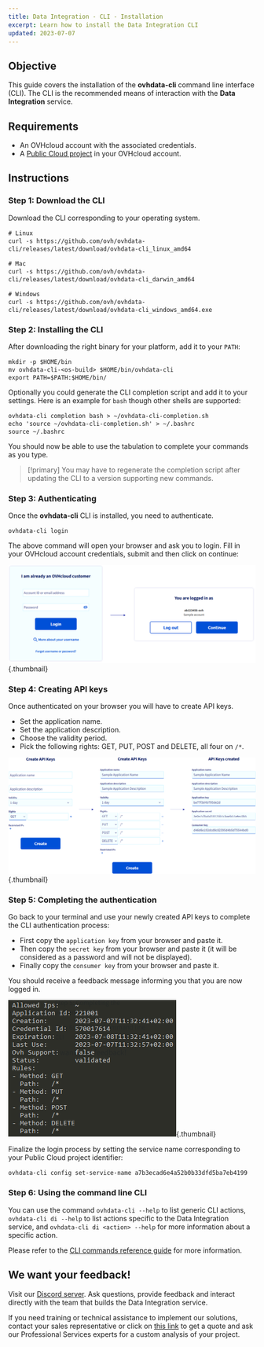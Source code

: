 ```yaml
---
title: Data Integration - CLI - Installation
excerpt: Learn how to install the Data Integration CLI
updated: 2023-07-07
---
```


## Objective

This guide covers the installation of the **ovhdata-cli** command line interface (CLI). The CLI is the recommended means of interaction with the **Data Integration** service.

## Requirements

- An OVHcloud account with the associated credentials.
- A [Public Cloud project](https://www.ovhcloud.com/fr/public-cloud/) in your OVHcloud account.

## Instructions

### Step 1: Download the CLI

Download the CLI corresponding to your operating system.

``` {.console}
# Linux
curl -s https://github.com/ovh/ovhdata-cli/releases/latest/download/ovhdata-cli_linux_amd64
```

``` {.console}
# Mac
curl -s https://github.com/ovh/ovhdata-cli/releases/latest/download/ovhdata-cli_darwin_amd64
```

``` {.console}
# Windows
curl -s https://github.com/ovh/ovhdata-cli/releases/latest/download/ovhdata-cli_windows_amd64.exe
```

### Step 2: Installing the CLI

After downloading the right binary for your platform, add it to your `PATH`:

``` {.console}
mkdir -p $HOME/bin
mv ovhdata-cli-<os-build> $HOME/bin/ovhdata-cli
export PATH=$PATH:$HOME/bin/
```

Optionally you could generate the CLI completion script and add it to your settings.
Here is an example for `bash` though other shells are supported:

``` {.console}
ovhdata-cli completion bash > ~/ovhdata-cli-completion.sh
echo 'source ~/ovhdata-cli-completion.sh' > ~/.bashrc
source ~/.bashrc
```

You should now be able to use the tabulation to complete your commands as you type.

> [!primary]
> You may have to regenerate the completion script after updating the CLI to a version supporting new commands.

### Step 3: Authenticating

Once the **ovhdata-cli** CLI is installed, you need to authenticate.

``` {.console}
ovhdata-cli login
```

The above command will open your browser and ask you to login.
Fill in your OVHcloud account credentials, submit and then click on continue:

![image](images/01_login.png){.thumbnail}

### Step 4: Creating API keys

Once authenticated on your browser you will have to create API keys.

- Set the application name.
- Set the application description.
- Choose the validity period.
- Pick the following rights: GET, PUT, POST and DELETE, all four on `/*`.

![image](images/02_create_api_key.png){.thumbnail}

### Step 5: Completing the authentication

Go back to your terminal and use your newly created API keys to complete the CLI authentication process:

- First copy the `application key` from your browser and paste it.
- Then copy the `secret key` from your browser and paste it (it will be considered as a password and will not be displayed).
- Finally copy the `consumer key` from your browser and paste it.

You should receive a feedback message informing you that you are now logged in.

![image](images/03_login_success.png){.thumbnail}

Finalize the login process by setting the service name corresponding to your Public Cloud project identifier:

``` {.console}
ovhdata-cli config set-service-name a7b3ecad6e4a52b0b33dfd5ba7eb4199
```

### Step 6: Using the command line CLI

You can use the command `ovhdata-cli --help` to list generic CLI actions, `ovhdata-cli di --help` to list actions specific to the Data Integration service, and `ovhdata-cli di <action> --help` for more information about a specific action.

Please refer to the [CLI commands reference guide](/pages/public_cloud/data_analytics/data_integration/guide_02_cli_commands_reference) for more information.

## We want your feedback!

Visit our [Discord server](https://discord.gg/ovhcloud). Ask questions, provide feedback and interact directly with the team that builds the Data Integration service.

If you need training or technical assistance to implement our solutions, contact your sales representative or click on [this link](https://www.ovhcloud.com/fr/professional-services/) to get a quote and ask our Professional Services experts for a custom analysis of your project.
